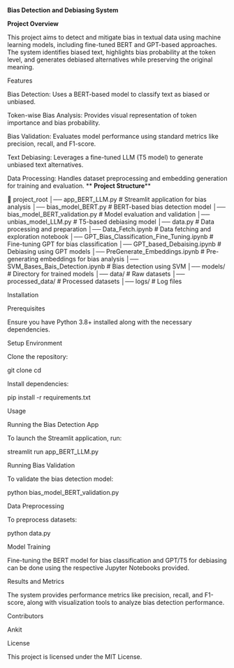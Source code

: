 **Bias Detection and Debiasing System**

**Project Overview**

This project aims to detect and mitigate bias in textual data using machine learning models, including fine-tuned BERT and GPT-based approaches. The system identifies biased text, highlights bias probability at the token level, and generates debiased alternatives while preserving the original meaning.

Features

Bias Detection: Uses a BERT-based model to classify text as biased or unbiased.

Token-wise Bias Analysis: Provides visual representation of token importance and bias probability.

Bias Validation: Evaluates model performance using standard metrics like precision, recall, and F1-score.

Text Debiasing: Leverages a fine-tuned LLM (T5 model) to generate unbiased text alternatives.

Data Processing: Handles dataset preprocessing and embedding generation for training and evaluation.
**
**Project Structure****

📂 project_root
│── app_BERT_LLM.py                  # Streamlit application for bias analysis
│── bias_model_BERT.py                # BERT-based bias detection model
│── bias_model_BERT_validation.py     # Model evaluation and validation
│── unbias_model_LLM.py               # T5-based debiasing model
│── data.py                            # Data processing and preparation
│── Data_Fetch.ipynb                   # Data fetching and exploration notebook
│── GPT_Bias_Classification_Fine_Tuning.ipynb  # Fine-tuning GPT for bias classification
│── GPT_based_Debaising.ipynb          # Debiasing using GPT models
│── PreGenerate_Embeddings.ipynb       # Pre-generating embeddings for bias analysis
│── SVM_Bases_Bais_Detection.ipynb     # Bias detection using SVM
│── models/                            # Directory for trained models
│── data/                              # Raw datasets
│── processed_data/                     # Processed datasets
│── logs/                               # Log files

Installation

Prerequisites

Ensure you have Python 3.8+ installed along with the necessary dependencies.

Setup Environment

Clone the repository:

git clone <repo-url>
cd <project-root>

Install dependencies:

pip install -r requirements.txt

Usage

Running the Bias Detection App

To launch the Streamlit application, run:

streamlit run app_BERT_LLM.py

Running Bias Validation

To validate the bias detection model:

python bias_model_BERT_validation.py

Data Preprocessing

To preprocess datasets:

python data.py

Model Training

Fine-tuning the BERT model for bias classification and GPT/T5 for debiasing can be done using the respective Jupyter Notebooks provided.

Results and Metrics

The system provides performance metrics like precision, recall, and F1-score, along with visualization tools to analyze bias detection performance.

Contributors

Ankit

License

This project is licensed under the MIT License.

